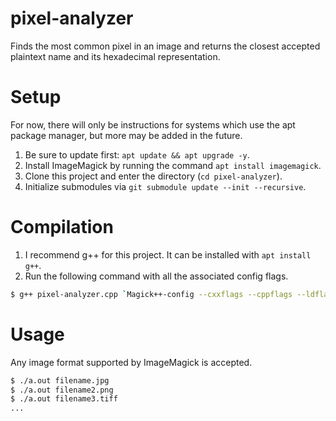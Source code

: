 # pixel-analyzer
Finds the most common pixel in an image and returns the closest accepted plaintext name and its hexadecimal representation.

# Setup
For now, there will only be instructions for systems which use the apt package manager, but more may be added in the future.
1. Be sure to update first: `apt update && apt upgrade -y`.
2. Install ImageMagick by running the command `apt install imagemagick`.
3. Clone this project and enter the directory (`cd pixel-analyzer`).
4. Initialize submodules via `git submodule update --init --recursive`.

# Compilation
1. I recommend g++ for this project. It can be installed with `apt install g++`.
2. Run the following command with all the associated config flags.
```sh
$ g++ pixel-analyzer.cpp `Magick++-config --cxxflags --cppflags --ldflags --libs`
```

# Usage
Any image format supported by ImageMagick is accepted.
```sh
$ ./a.out filename.jpg
$ ./a.out filename2.png
$ ./a.out filename3.tiff
...
```
